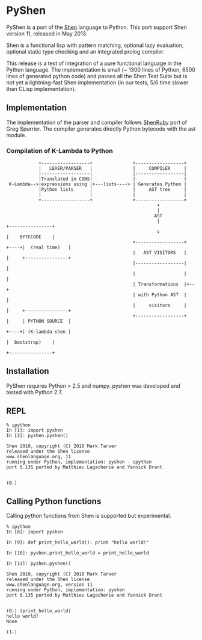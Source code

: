 # PyShen

PyShen is a port of the [Shen](http://shenlanguage.org/) language to Python. This port support Shen version 11, released in May 2013.

Shen is a functional lisp with pattern matching, optional lazy evaluation, optional static type checking and an integrated prolog compiler.

This release is a test of integration of a pure functional language in the Python language. The implementation is small (~ 1300 lines of Python, 6500 lines of generated python code) and passes all the Shen Test Suite but is not yet a lightning-fast Shen implementation (in our tests, 5/6 time slower than CLisp implementation).

## Implementation

The implementation of the parser and compiler follows [ShenRuby](https://github.com/gregspurrier/shen-ruby) port of Greg Spurrier. The compiler generates directly Python bytecode with the ast module.

### Compilation of K-Lambda to Python

                +------------------+               +------------------+
                |   LEXER/PARSER   |               |     COMPILER     |
                |------------------|               |------------------|
                |Translated in CONS|               |                  |
     K-Lambda-->|expressions using |+---lists----> | Generates Python |
                |Python lists      |               |     AST tree     |
                |                  |               |                  |
                +------------------+               +------------------+
                                                            +
                                                            |
                                                           AST
                                                            |                   +----------------+
                                                            v                   |    BYTECODE    |
                                                   +------------------+   +----+|  (real time)   |
                                                   |   AST VISITORS   |   |     +----------------+
                                                   |------------------|   |
                                                   |                  |   |
                                                   | Transformations  |+--+
                                                   | with Python AST  |   |
                                                   |     visitors     |   |     +----------------+
                                                   +------------------+   |     | PYTHON SOURCE  |
                                                                          +----+| (K-lambda shen |
                                                                                |  bootstrap)    |
                                                                                +----------------+

## Installation

PyShen requires Python > 2.5 and numpy. pyshen was developed and tested with Python 2.7.

## REPL

    % ipython
    In [1]: import pyshen
    In [2]: pyshen.pyshen()
    
    Shen 2010, copyright (C) 2010 Mark Tarver
    released under the Shen license
    www.shenlanguage.org, 11
    running under Python, implementation: pyshen - cpython
    port 0.135 ported by Matthieu Lagacherie and Yannick Drant


    (0-)

## Calling Python functions

Calling python functions from Shen is supported but experimental.
  
    % ipython
    In [8]: import pyshen

    In [9]: def print_hello_world(): print "hello world!"

    In [10]: pyshen.print_hello_world = print_hello_world

    In [11]: pyshen.pyshen()

    Shen 2010, copyright (C) 2010 Mark Tarver
    released under the Shen license
    www.shenlanguage.org, version 11
    running under Python, implementation: pyshen
    port 0.135 ported by Matthieu Lagacherie and Yannick Drant


    (0-) (print_hello_world)
    hello world!
    None

    (1-)